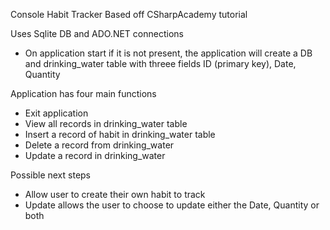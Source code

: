 Console Habit Tracker
Based off CSharpAcademy tutorial

Uses Sqlite DB and ADO.NET connections
- On application start if it is not present, the application will create a DB and drinking_water table with threee fields ID (primary key), Date, Quantity

Application has four main functions
- Exit application
- View all records in drinking_water table
- Insert a record of habit in drinking_water table
- Delete a record from drinking_water
- Update a record in drinking_water
  

Possible next steps
- Allow user to create their own habit to track
- Update allows the user to choose to update either the Date, Quantity or both
